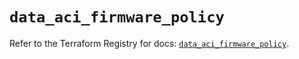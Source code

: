 # `data_aci_firmware_policy`

Refer to the Terraform Registry for docs: [`data_aci_firmware_policy`](https://registry.terraform.io/providers/ciscodevnet/aci/2.17.0/docs/data-sources/firmware_policy).
